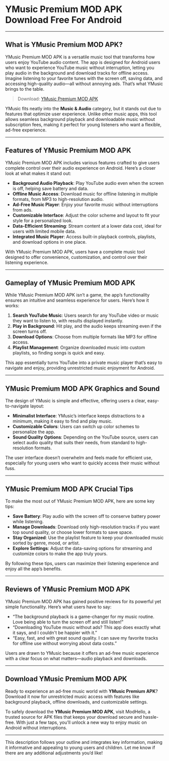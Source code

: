 # YMusic Premium MOD APK Download Free For Android

---

## What is YMusic Premium MOD APK?

YMusic Premium MOD APK is a versatile music tool that transforms how users enjoy YouTube audio content. The app is designed for Android users who want to experience YouTube music without interruption, letting you play audio in the background and download tracks for offline access. Imagine listening to your favorite tunes with the screen off, saving data, and accessing high-quality audio—all without annoying ads. That’s what YMusic brings to the table.

>Download: [YMusic Premium MOD APK](https://s.net.vn/ymusic-mod-apk)

YMusic fits neatly into the **Music & Audio** category, but it stands out due to features that optimize user experience. Unlike other music apps, this tool allows seamless background playback and downloadable music without subscription fees, making it perfect for young listeners who want a flexible, ad-free experience.

---

## Features of YMusic Premium MOD APK

YMusic Premium MOD APK includes various features crafted to give users complete control over their audio experience on Android. Here’s a closer look at what makes it stand out:

- **Background Audio Playback**: Play YouTube audio even when the screen is off, helping save battery and data.
- **Offline Music Access**: Download music for offline listening in multiple formats, from MP3 to high-resolution audio.
- **Ad-Free Music Player**: Enjoy your favorite music without interruptions from ads.
- **Customizable Interface**: Adjust the color scheme and layout to fit your style for a personalized look.
- **Data-Efficient Streaming**: Stream content at a lower data cost, ideal for users with limited mobile data.
- **Integrated Music Player**: Access built-in playback controls, playlists, and download options in one place.

With YMusic Premium MOD APK, users have a complete music tool designed to offer convenience, customization, and control over their listening experience.

---

## Gameplay of YMusic Premium MOD APK

While YMusic Premium MOD APK isn’t a game, the app’s functionality ensures an intuitive and seamless experience for users. Here’s how it works:

1. **Search YouTube Music**: Users search for any YouTube video or music they want to listen to, with results displayed instantly.
2. **Play in Background**: Hit play, and the audio keeps streaming even if the screen turns off.
3. **Download Options**: Choose from multiple formats like MP3 for offline access.
4. **Playlist Management**: Organize downloaded music into custom playlists, so finding songs is quick and easy.

This app essentially turns YouTube into a private music player that’s easy to navigate and enjoy, providing unrestricted music enjoyment for Android.

---

## YMusic Premium MOD APK Graphics and Sound

The design of YMusic is simple and effective, offering users a clear, easy-to-navigate layout:

- **Minimalist Interface**: YMusic’s interface keeps distractions to a minimum, making it easy to find and play music.
- **Customizable Colors**: Users can switch up color schemes to personalize the app.
- **Sound Quality Options**: Depending on the YouTube source, users can select audio quality that suits their needs, from standard to high-resolution formats.

The user interface doesn’t overwhelm and feels made for efficient use, especially for young users who want to quickly access their music without fuss.

---

## YMusic Premium MOD APK Crucial Tips

To make the most out of YMusic Premium MOD APK, here are some key tips:

- **Save Battery**: Play audio with the screen off to conserve battery power while listening.
- **Manage Downloads**: Download only high-resolution tracks if you want top sound quality, or choose lower formats to save space.
- **Stay Organized**: Use the playlist feature to keep your downloaded music sorted by genre, mood, or artist.
- **Explore Settings**: Adjust the data-saving options for streaming and customize colors to make the app truly yours.

By following these tips, users can maximize their listening experience and enjoy all the app’s benefits.

---

## Reviews of YMusic Premium MOD APK

YMusic Premium MOD APK has gained positive reviews for its powerful yet simple functionality. Here’s what users have to say:

- “The background playback is a game-changer for my music routine. Love being able to turn the screen off and still listen!”
- “Downloading YouTube music without ads? This app does exactly what it says, and I couldn't be happier with it.”
- “Easy, fast, and with great sound quality. I can save my favorite tracks for offline use without worrying about data costs.”

Users are drawn to YMusic because it offers an ad-free music experience with a clear focus on what matters—audio playback and downloads.

---

## Download YMusic Premium MOD APK

Ready to experience an ad-free music world with **YMusic Premium APK**? Download it now for unrestricted music access with features like background playback, offline downloads, and customizable settings.

To safely download the **YMusic Premium MOD APK**, visit ModHello, a trusted source for APK files that keeps your download secure and hassle-free. With just a few taps, you’ll unlock a new way to enjoy music on Android without interruptions. 

---

This description follows your outline and integrates key information, making it informative and appealing to young users and children. Let me know if there are any additional adjustments you’d like!
